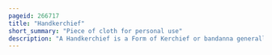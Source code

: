```yaml
---
pageid: 266717
title: "Handkerchief"
short_summary: "Piece of cloth for personal use"
description: "A Handkerchief is a Form of Kerchief or bandanna generally a hemmed Square of thin Fabric which can be carried in Pocket or Handbag for personal Hygiene Purposes such as wiping one's Hands or Face or blowing a Nose. Sometimes a Handkerchief is also used as a purely decorative Accessory in the Breast Pocket of a Suit it can then be called a Pocket Square. A Handkerchief is also an important Accessory in many Folk Dances in many Regions like the Balkans and the middle East an Example of a Folk Dance with Handkerchiefs is the greek Kalamatians."
---
```

